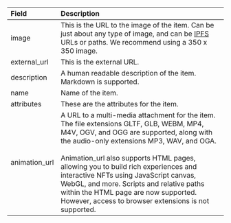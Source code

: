 | Field         | Description                                                                                                                                                                                                                                                                                                                                                                                                                                                          |
| :------------ | :------------------------------------------------------------------------------------------------------------------------------------------------------------------------------------------------------------------------------------------------------------------------------------------------------------------------------------------------------------------------------------------------------------------------------------------------------------------- |
| image         | This is the URL to the image of the item. Can be just about any type of image, and can be <ins>IPFS</ins> URLs or paths. We recommend using a 350 x 350 image.                                                                                                                                                                                                                                                                                                       |
| external_url  | This is the external URL.                                                                                                                                                                                                                                                                                                                                                                                                                                            |
| description   | A human readable description of the item. Markdown is supported.                                                                                                                                                                                                                                                                                                                                                                                                     |
| name          | Name of the item.                                                                                                                                                                                                                                                                                                                                                                                                                                                    |
| attributes    | These are the attributes for the item.                                                                                                                                                                                                                                                                                                                                                                                                                               |
| animation_url | A URL to a multi-media attachment for the item. The file extensions GLTF, GLB, WEBM, MP4, M4V, OGV, and OGG are supported, along with the audio-only extensions MP3, WAV, and OGA. <br> <br>Animation_url also supports HTML pages, allowing you to build rich experiences and interactive NFTs using JavaScript canvas, WebGL, and more. Scripts and relative paths within the HTML page are now supported. However, access to browser extensions is not supported. |
